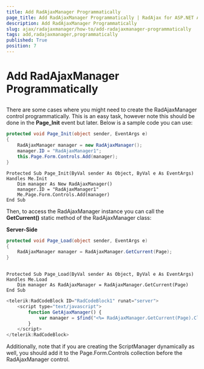 ```yaml
---
title: Add RadAjaxManager Programmatically
page_title: Add RadAjaxManager Programmatically | RadAjax for ASP.NET AJAX Documentation
description: Add RadAjaxManager Programmatically
slug: ajax/radajaxmanager/how-to/add-radajaxmanager-programmatically
tags: add,radajaxmanager,programmatically
published: True
position: 7
---
```


# Add RadAjaxManager Programmatically



## 

There are some cases where you might need to create the RadAjaxManager control programmatically. This is an easy task, however note this should be done in the **Page_Init** event but later. Below is a sample code you can use:



````C#
protected void Page_Init(object sender, EventArgs e)
{
	RadAjaxManager manager = new RadAjaxManager();
	manager.ID = "RadAjaxManager1";
	this.Page.Form.Controls.Add(manager);
} 							
````
````VB
Protected Sub Page_Init(ByVal sender As Object, ByVal e As EventArgs) Handles Me.Init
	Dim manager As New RadAjaxManager()
	manager.ID = "RadAjaxManager1"
	Me.Page.Form.Controls.Add(manager)
End Sub
````


Then, to access the RadAjaxManager instance you can call the **GetCurrent()** static method of the RadAjaxManager class:

**Server-Side**



````C#
protected void Page_Load(object sender, EventArgs e)
{    
	RadAjaxManager manager = RadAjaxManager.GetCurrent(Page);
}
				
````
````VB
Protected Sub Page_Load(ByVal sender As Object, ByVal e As EventArgs) Handles Me.Load
	Dim manager As RadAjaxManager = RadAjaxManager.GetCurrent(Page)
End Sub
````


````JavaScript
<telerik:RadCodeBlock ID="RadCodeBlock1" runat="server">
	<script type="text/javascript">
	    function GetAjaxManager() {
	        var manager = $find("<%= RadAjaxManager.GetCurrent(Page).ClientID %>")
	    }
	</script>
</telerik:RadCodeBlock>
````



Additionally, note that if you are creating the ScriptManager dynamically as well, you should add it to the Page.Form.Controls collection before the RadAjaxManager control.
